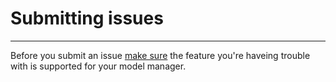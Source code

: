 # Submitting issues
---------------------------------------

Before you submit an issue [make sure][docs-features] the feature you're haveing 
trouble with is supported for your model manager.

[docs-features]: https://github.com/symfony2admingenerator/AdmingeneratorGeneratorBundle/blob/master/Resources/doc/documentation.md#3-features
